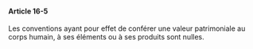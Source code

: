 #### Article 16-5

Les conventions ayant pour effet de conférer une valeur patrimoniale au corps humain, à ses éléments ou à ses produits sont nulles.


